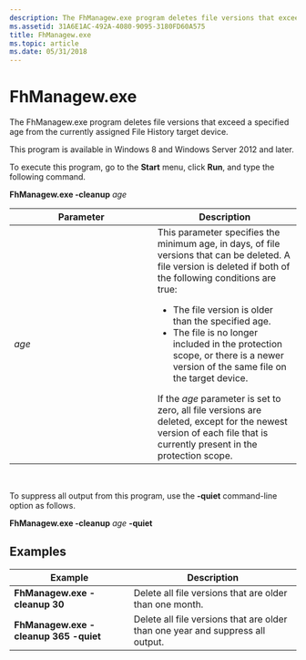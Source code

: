 ```yaml
---
description: The FhManagew.exe program deletes file versions that exceed a specified age from the currently assigned File History target device.
ms.assetid: 31A6E1AC-492A-4080-9095-3180FD60A575
title: FhManagew.exe
ms.topic: article
ms.date: 05/31/2018
---
```


# FhManagew.exe

The FhManagew.exe program deletes file versions that exceed a specified age from the currently assigned File History target device.

This program is available in Windows 8 and Windows Server 2012 and later.

To execute this program, go to the **Start** menu, click **Run**, and type the following command.

**FhManagew.exe -cleanup** *age*



<table>
<colgroup>
<col style="width: 50%" />
<col style="width: 50%" />
</colgroup>
<thead>
<tr class="header">
<th>Parameter</th>
<th>Description</th>
</tr>
</thead>
<tbody>
<tr class="odd">
<td><span id="age"></span><span id="AGE"></span><em>age</em><br/></td>
<td>This parameter specifies the minimum age, in days, of file versions that can be deleted. A file version is deleted if both of the following conditions are true:<br/>
<ul>
<li>The file version is older than the specified age.</li>
<li>The file is no longer included in the protection scope, or there is a newer version of the same file on the target device.</li>
</ul>
If the <em>age</em> parameter is set to zero, all file versions are deleted, except for the newest version of each file that is currently present in the protection scope.<br/></td>
</tr>
</tbody>
</table>



 

To suppress all output from this program, use the **-quiet** command-line option as follows.

**FhManagew.exe -cleanup** *age* **-quiet**

## Examples



| Example                                                                                                                                                                                                      | Description                                                                               |
|--------------------------------------------------------------------------------------------------------------------------------------------------------------------------------------------------------------|-------------------------------------------------------------------------------------------|
| <span id="FhManagew.exe_-cleanup_30"></span><span id="fhmanagew.exe_-cleanup_30"></span><span id="FHMANAGEW.EXE_-CLEANUP_30"></span>**FhManagew.exe -cleanup 30**<br/>                                 | Delete all file versions that are older than one month.<br/>                        |
| <span id="FhManagew.exe_-cleanup_365_-quiet"></span><span id="fhmanagew.exe_-cleanup_365_-quiet"></span><span id="FHMANAGEW.EXE_-CLEANUP_365_-QUIET"></span>**FhManagew.exe -cleanup 365 -quiet**<br/> | Delete all file versions that are older than one year and suppress all output.<br/> |



 

 

 




